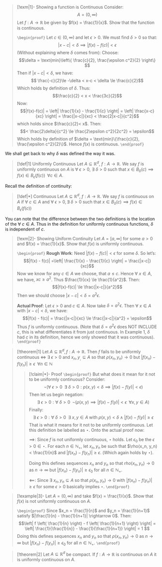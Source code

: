 >[!exm|1]- Showing a function is Continuous
>Consider: $$A = (0, \infty)$$
>Let $f: A \rightarrow \mathbb{R}$ be given by $f(x) = \frac{1}{x}$. Show that the function is continuous.
>
>`\begin{proof}`
>Let $c \in (0, \infty)$ and let $\epsilon > 0.$ We must find $\delta >0$ so that: $$|x-c| < \delta \implies |f(x) - f(c)| < \epsilon$$
>(Without explaining where $\delta$ comes from): Choose: $$\delta = \text{min}\left\{ \frac{c}{2}, \frac{\epsilon c^2}{2} \right\} $$Then if $|x-c| < \delta$, we have: $$ \frac{-c}{2}\le -\delta < x-c < \delta \le \frac{c}{2}$$Which holds by definition of $\delta$. Thus: $$\frac{c}{2} < x < \frac{3c}{2}$$Now: $$|f(x)-f(c)| = \left| \frac{1}{x} - \frac{1}{c} \right| =  \left| \frac{x-c}{xc}  \right| = \frac{|x-c|}{xc} < \frac{2|x-c|}{c^2}$$ which holds since $\frac{c}{2}< x$. Then: $$< \frac{2\delta}{c^2} \le \frac{2\epsilon c^2}{2c^2} = \epsilon$$
>Which holds by definition of $\delta = \text{min}\{\frac{c}{2}, \frac{\epsilon c^2}{2}\}$. Hence $f(x)$ is continuous. 
>  `\end{proof}`

We shall get back to why $\delta$ was defined the way it was.

>[!def|1] Uniformly Continuous
>Let $A \subseteq \mathbb{R}^d$, $f: A \rightarrow \mathbb{R}$. We say $f$ is uniformly continuous on $A$ is $\forall \: \epsilon > 0$, $\exists \: \delta > 0$ such that $x \in B_\delta (c) \implies f(x) \in B_\epsilon(f(c)) \; \; \forall c \in A$.

Recall the definition of continuity:

>[!def|*] Continuous
>Let $A \subseteq \mathbb{R}^d$, $f: A \rightarrow \mathbb{R}$. We say $f$ is continuous on $A$ if $\forall \: c \in A$ and $\forall \: \epsilon > 0, \exists \: \delta > 0$ such that $x \in B_\delta (c) \implies f(x) \in B_\epsilon (f(c))$

You can note that the difference between the two definitions is the location of the $\forall \: c \in A$. Thus in the definition for uniformly continuous functions, $\delta$ is independent of $c$.

>[!exm|2]- Showing Uniform Continuity
>Let $A = [a, \infty]$ for some $a > 0$ and $f(x) = \frac{1}{x}$. Show that $f(x)$ is uniformly continuous.
>
>`\begin{proof}` 
>**Rough Work**: Need $|f(x)-f(c)| < \epsilon$ for some $\delta$. So let’s: $$|f(x) - f(c)| =\left| \frac{1}{x} - \frac{1}{c} \right| = \frac{|x-c|}{xc}$$Now we know for any $c \in A$ we choose, that $a \le c$. Hence $\forall \: x \in A$, we have, $xc \ge a^2$. Thus $\frac{1}{cx} \le \frac{1}{a^2}$. Then: $$|f(x)-f(c)| \le \frac{|x-c|}{a^2}$$Then we should choose $|x-c| < \delta = a^2 \epsilon$.
>
>**Actual Proof**:
>Let $\epsilon > 0$ and $c \in A$. Now take $\delta = a^2 \epsilon$. Then $\forall \: x \in A$ with $|x-c| < \delta$, we have: $$|f(x) - f(c)| = \frac{|x-c|}{xc} \le \frac{|x-c|}{a^2} = \epsilon$$Thus $f$ is uniformly continuous. (Note that $\delta = a^2 \epsilon$ does NOT INCLUDE $c$, this is what differentiates it from just continuous. In Example $1$, $\delta$ had $c$ in its definition, hence we only showed that it was continuous).
> `\end{proof}`

>[!theorem|1]
>Let $A \subseteq \mathbb{R}^d, f: A \rightarrow \mathbb{R}$. Then $f$ fails to be uniformly continuous $\iff$ $\exists \: \epsilon >0$ and $x_n, y_, \subseteq A$ so that $\rho(x_n,y_n) \rightarrow 0$ but $|f(x_n)-f(y_n)| \ge \epsilon \; \; \forall n \in \mathbb{N}$
>>[!claim|*]- Proof
>>`\begin{proof}` 
>>But what does it mean for it not to be uniformly continuous? Consider: $$\lnot (\forall \: \epsilon> 0 \; \; \exists \: \delta > 0: p(x,y) < \delta \implies |f(x) - f(y)| < \epsilon)$$Then let us begin negation: $$\exists \: \epsilon > 0 : \forall \: \delta > 0 \; \; \lnot(\rho (x,y) \implies |f(x)-f(y)| < \epsilon \; \; \forall x,y \in A)$$Finally: $$\exists \: \epsilon > 0: \forall \: \delta > 0 \; \; \exists \:x,y \in A \;\text{with} \;\rho(x,y) < \delta \; \land \; |f(x)-f(y)| \ge \epsilon$$
>>That is what it means for it not to be uniformly continuous. Let this definition be labelled as $\star$. Onto the actual proof now:
>>
>>$\implies$: Since $f$ is not uniformly continuous, $\star$ holds. Let $\epsilon_0$ be the $\epsilon \: > 0 \in \star$. For each $n \in \mathbb{N}_+$, let $x_n, y_n$ be such that $\rho(x_n, y_n) < \frac{1}{n}$ and $|f(x_n)- f(y_n)| \ge \epsilon$. (Which again holds by $\star$).
>>
>>Doing this defines sequences $x_n$ and $y_n$ so that $rho(x_n, y_n) \rightarrow 0$ as $n \rightarrow \infty$ but $|f(x_n) - f(y_n)| \ge \epsilon_0$ for all $n \in \mathbb{N}_+$.
>>
>>$\impliedby$: Since $\exists \: x_n, y_n \subseteq A$ so that $\rho(x_n,y_n) \rightarrow 0$ with $|f(x_n) - f(y_n)| \ge \epsilon$ for some $\epsilon > 0$ basically implies $\star$. 
>> `\end{proof}`

>[!example|3]-
>Let $A = (0, \infty)$ and take $f(x) = \frac{1}{x}$. Show that $f(x)$ is not uniformly continuous on $A$.
>
>`\begin{proof}`
>Since $x_n = \frac{1}{n}$ and $y_n = \frac{1}{n+1}$ satisfy $|\frac{1}{n} - \frac{1}{n+1}| \rightarrow 0$. Then: $$\left| f \left( \frac{1}{n} \right) - f \left( \frac{1}{n+1} \right) \right|  = \left| \frac{1}{\frac{1}{n}} - \frac{1}{\frac{1}{n+1}} \right| = 1  $$Doing this defines sequences $x_n$ and $y_n$ so that $\rho(x_n, y_n) \rightarrow 0$ as $n \rightarrow \infty$ but $|f(x_n) - f(y_n)| \ge \epsilon_0$ for all $n \in \mathbb{N}_+$.
>  `\end{proof}`

>[!theorem|2]
>Let $A \subseteq \mathbb{R}^d$ be compact. If $f: A \rightarrow \mathbb{R}$ is continuous on $A$ it is uniformly continuous on $A$.


